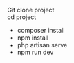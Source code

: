 Git clone project
<br>
cd project
<br>

<ul>
    <li>composer install</li>
    <li>npm install</li>
    <li>php artisan serve</li>
    <li>npm run dev</li>
</ul>

